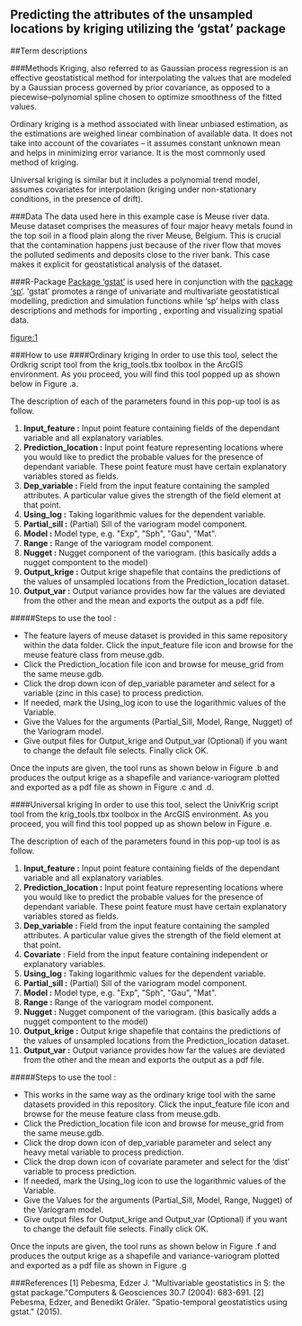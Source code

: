 
## **Predicting the attributes of the unsampled locations by kriging utilizing the ‘gstat’ package**

##Term descriptions

###Methods
Kriging, also referred to as Gaussian process regression is an effective geostatistical method for interpolating the values that are modeled by a Gaussian process governed by prior covariance, as opposed to a piecewise–polynomial spline chosen to optimize smoothness of the fitted values.

Ordinary kriging is a method associated with linear unbiased estimation, as the estimations are weighed linear combination of available data. It does not take into account of the covariates – it assumes constant unknown mean and helps in minimizing error variance. It is the most commonly used method of kriging.

Universal kriging is similar but it includes a polynomial trend model, assumes covariates for interpolation (kriging under non-stationary conditions, in the presence of drift).

###Data
The data used here in this example case is Meuse river data.
Meuse dataset comprises the measures of four major heavy metals found in the top soil in a flood plain along the river Meuse, Belgium. This is crucial that the contamination happens just because of the river flow that moves the polluted sediments and deposits close to the river bank. This case makes it explicit for geostatistical analysis of the dataset.

###R-Package
[Package ‘gstat’](https://cran.r-project.org/web/packages/gstat/gstat.pdf) is used here in conjunction with the [package ‘sp’](https://cran.r-project.org/web/packages/sp/sp.pdf). 'gstat’ promotes a range of univariate and multivariate geostatistical modelling, prediction and simulation functions while ‘sp’ helps with class descriptions and methods for importing , exporting and visualizing spatial data.

[figure:1](http://github.com/san02/R_GIS/Documentation/image1.png)


###How to use
####Ordinary kriging
In order to use this tool, select the Ordkrig script tool from the krig_tools.tbx toolbox in the ArcGIS environment. As you proceed, you will find this tool popped up as shown below in Figure .a.

The description of each of the parameters found in this pop-up tool is as follow.

1. **Input_feature  :** Input point feature containing fields of the dependant variable and all explanatory variables.
2. **Prediction_location  :** Input point feature representing locations where you would like to predict the probable values for the presence of  dependant variable. These point feature must have certain explanatory variables stored as fields.
3. **Dep_variable  :**  Field from the input feature containing the sampled attributes. A particular value gives the strength of the field element at that point.
4. **Using_log  :** Taking logarithmic values for the dependent variable.
5. **Partial_sill  :** (Partial) Sill of the variogram model component.
6. **Model  :** Model type, e.g. "Exp", "Sph", "Gau", "Mat".
7. **Range  :** Range of the variogram model component.
8. **Nugget  :** Nugget component of the variogram. (this basically adds a nugget compontent to the model)
9. **Output_krige  :**  Output krige shapefile that contains the predictions of the values of unsampled locations from the Prediction_location dataset.
10. **Output_var  :**  Output variance provides how far the values are deviated from the other and the mean and exports the output as a pdf file.

#####Steps to use the tool :
* The feature layers of meuse dataset is provided in this same repository within the data folder. Click the input_feature file icon and browse for the meuse feature class from meuse.gdb. 
* Click the Prediction_location file icon and browse for meuse_grid from the same meuse.gdb. 
* Click the drop down icon of dep_variable parameter and select for a variable (zinc in this case) to process prediction. 
* If needed, mark the Using_log icon to use the logarithmic values of the Variable.  
* Give the Values for the arguments (Partial_Sill, Model, Range, Nugget) of the Variogram model.
* Give output files for Output_krige and Output_var (Optional) if you want to change the default file selects. Finally click OK.

Once the inputs are given, the tool runs as shown below in Figure .b and produces the output krige as a shapefile and variance-variogram plotted and exported as a pdf file as shown in Figure .c and .d.

####Universal kriging
In order to use this tool, select the UnivKrig script tool from the krig_tools.tbx toolbox in the ArcGIS environment. As you proceed, you will find this tool popped up as shown below in Figure .e.

The description of each of the parameters found in this pop-up tool is as follow.

1. **Input_feature  :** Input point feature containing fields of the dependant variable and all explanatory variables.
2. **Prediction_location  :** Input point feature representing locations where you would like to predict the probable values for the presence of  dependant variable. These point feature must have certain explanatory variables stored as fields.
3. **Dep_variable  :**  Field from the input feature containing the sampled attributes. A particular value gives the strength of the field element at that point.
4. **Covariate** : Field from the input feature containing independent or explanatory variables.
5. **Using_log  :** Taking logarithmic values for the dependent variable.
6. **Partial_sill  :** (Partial) Sill of the variogram model component.
7. **Model  :** Model type, e.g. "Exp", "Sph", "Gau", "Mat".
8. **Range  :** Range of the variogram model component.
9. **Nugget  :** Nugget component of the variogram. (this basically adds a nugget compontent to the model)
10. **Output_krige  :**  Output krige shapefile that contains the predictions of the values of unsampled locations from the Prediction_location dataset.
11. **Output_var  :**  Output variance provides how far the values are deviated from the other and the mean and exports the output as a pdf file.


#####Steps to use the tool :

* This works in the same way as the ordinary krige tool with the same datasets provided in this repository. Click the input_feature file icon and browse for the meuse feature class from meuse.gdb. 
* Click the Prediction_location file icon and browse for meuse_grid from the same meuse.gdb. 
* Click the drop down icon of dep_variable parameter and select any heavy metal variable to process prediction. 
* Click the drop down icon of covariate parameter and select for the ‘dist’ variable to process prediction. 
* If needed, mark the Using_log icon to use the logarithmic values of the Variable.  
* Give the Values for the arguments (Partial_Sill, Model, Range, Nugget) of the Variogram model.
* Give output files for Output_krige and Output_var (Optional) if you want to change the default file selects. Finally click OK.

Once the inputs are given, the tool runs as shown below in Figure .f and produces the output krige as a shapefile and variance-variogram plotted and exported as a pdf file as shown in Figure .g


###References 
  [1] Pebesma, Edzer J. "Multivariable geostatistics in S: the gstat package."Computers & Geosciences 30.7 (2004): 683-691. 
  [2] Pebesma, Edzer, and Benedikt Gräler. "Spatio-temporal geostatistics using gstat." (2015).
 
